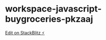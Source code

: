# workspace-javascript-buygroceries-pkzaaj

[Edit on StackBlitz ⚡️](https://stackblitz.com/edit/workspace-javascript-buygroceries-pkzaaj)
